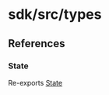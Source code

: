 # sdk/src/types

## References

### State

Re-exports [State](CCEverywhere.types/enumerations/State.md)
